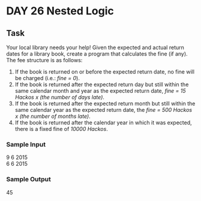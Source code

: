 # DAY 26 Nested Logic

## Task 
Your local library needs your help! Given the expected and actual return dates for a library book, 
create a program that calculates the fine (if any). The fee structure is as follows:

1. If the book is returned on or before the expected return date, no fine will be charged (i.e.: *fine = 0*).
2. If the book is returned after the expected return day but still within the same calendar month and year as the 
expected return date, *fine = 15 Hackos x (the number of days late)*.
3. If the book is returned after the expected return month but still within the same calendar 
year as the expected return date, the *fine = 500 Hackos x (the number of months late)*.
4. If the book is returned after the calendar year in which it was expected, 
there is a fixed fine of *10000 Hackos*.

### Sample Input
9 6 2015  
6 6 2015  

### Sample Output
45
